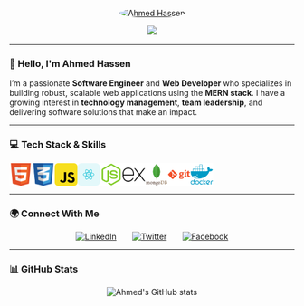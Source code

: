 
<p align="center">
  <a href="https://github.com/Ahmedhassen01">
    <img src="https://github.com/user-attachments/assets/7786e4af-00b8-46b4-95b3-eda55c1f2f9b" alt="Ahmed Hassen" width="100" height="100" style="border-radius: 100%;" />
  </a>
</p>

<p align="center">
  <a href="https://github.com/Ahmedhassen01/Ahmedhassen01">
    <img src="https://readme-typing-svg.demolab.com/?lines=Full-stack%20MERN%20Developer;Passionate%20about%20Tech%20Leadership;Web%20Engineer%20with%20a%20vision;Always%20learning%20and%20building!&font=Fira%20Code&center=true&width=500&height=45&color=00c9a7&vCenter=true&pause=1000&size=22" />
  </a>
</p>

---

### 👋 Hello, I'm Ahmed Hassen

I’m a passionate **Software Engineer** and **Web Developer** who specializes in building robust, scalable web applications using the **MERN stack**. I have a growing interest in **technology management**, **team leadership**, and delivering software solutions that make an impact.

---

### 💻 Tech Stack & Skills

<a href="https://developer.mozilla.org/en-US/docs/Web/HTML" target="_blank">
  <img align="left" title="HTML" alt="HTML" width="40px" src="./assets/html-logo.svg" />
</a>

<a href="https://developer.mozilla.org/en-US/docs/Web/CSS" target="_blank">
  <img align="left" title="CSS" alt="CSS" width="40px" src="./assets/css-logo.svg" />
</a>

<a href="https://developer.mozilla.org/en-US/docs/Web/JavaScript" target="_blank">
  <img align="left" title="JavaScript" alt="JavaScript" width="40px" src="./assets/javascript-logo.svg" />
</a>

<a href="https://reactjs.org" target="_blank">
  <img align="left" title="React.js" alt="React.js" width="40px" src="./assets/react-logo.svg" />
</a>

<a href="https://nodejs.org" target="_blank">
  <img align="left" title="Node.js" alt="Node.js" width="40px" src="./assets/nodejs-logo.svg" />
</a>

<a href="https://expressjs.com" target="_blank">
  <img align="left" title="Express.js" alt="Express.js" width="40px" src="./assets/express-logo.svg" />
</a>

<a href="https://www.mongodb.com" target="_blank">
  <img align="left" title="MongoDB" alt="MongoDB" width="40px" src="./assets/mongodb-logo.svg" />
</a>

<a href="https://git-scm.com" target="_blank">
  <img align="left" title="Git" alt="Git" width="40px" src="./assets/git-logo.svg" />
</a>

<a href="https://www.docker.com" target="_blank">
  <img align="left" title="Docker" alt="Docker" width="40px" src="./assets/docker-logo.svg" />
</a>

<br clear="left" />

---

### 🌍 Connect With Me

<p align="center">
  <a href="https://www.linkedin.com/in/ahmed-hassen-se"><img width="32px" alt="LinkedIn" title="LinkedIn" src="https://i.imgur.com/yRpa1dQ.png"/></a>
  &#8287;&#8287;&#8287;&#8287;&#8287;
  <a href="https://x.com/Zaamb55"><img width="32px" alt="Twitter" title="Twitter" src="https://i.imgur.com/AixJgnm.png"/></a>
  &#8287;&#8287;&#8287;&#8287;&#8287;
  <a href="https://www.facebook.com/share/1aA3GFcYMv/"><img width="32px" alt="Facebook" title="Facebook" src="https://i.imgur.com/fep1WsG.png"/></a>
</p>

---

### 📊 GitHub Stats

<p align="center">
  <img src="https://github-readme-stats.vercel.app/api?username=Ahmedhassen01&show_icons=true&theme=radical" alt="Ahmed's GitHub stats" />
</p>
<!--
<p align="center">
  <img src="https://github-readme-streak-stats.herokuapp.com/?user=Ahmedhassen01&theme=radical" alt="Ahmed's GitHub streak" />
</p>
### 🚀 Let's Build the Future
> *"Building web experiences, managing tech strategies, and always pushing boundaries."*

-->
